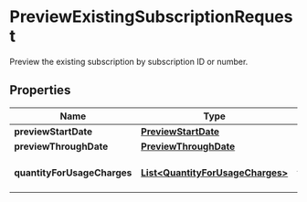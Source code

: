 

# PreviewExistingSubscriptionRequest

Preview the existing subscription by subscription ID or number. 

## Properties

| Name | Type | Description | Notes |
|------------ | ------------- | ------------- | -------------|
|**previewStartDate** | [**PreviewStartDate**](PreviewStartDate.md) |  |  [optional] |
|**previewThroughDate** | [**PreviewThroughDate**](PreviewThroughDate.md) |  |  [optional] |
|**quantityForUsageCharges** | [**List&lt;QuantityForUsageCharges&gt;**](QuantityForUsageCharges.md) | Container for usage charges.  |  [optional] |



